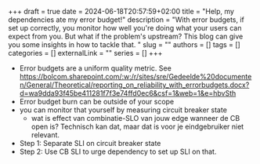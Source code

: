 +++ 
draft = true
date = 2024-06-18T20:57:59+02:00
title = "Help, my dependencies ate my error budget!"
description = "With error budgets, if set up correctly, you monitor how well you're doing what your users can expect from you. But what if the problem's upstream? This blog can give you some insights in how to tackle that. "
slug = ""
authors = []
tags = []
categories = []
externalLink = ""
series = []
+++

- Error budgets are a uniform quality metric. See https://bolcom.sharepoint.com/:w:/r/sites/sre/Gedeelde%20documenten/General/Theoretical/reporting_on_reliability_with_errorbudgets.docx?d=wa9dda93f45be411281f7f3e74ffd0ec6&csf=1&web=1&e=hbvSth
- Error budget burn can be outside of your scope
- you can monitor that yourself by measuring circuit breaker state
    - wat is effect van combinatie-SLO van jouw edge wanneer de CB open is? Technisch kan dat, maar dat is voor je eindgebruiker niet relevant.
- Step 1: Separate SLI on circuit breaker state
- Step 2: Use CB SLI to urge dependency to set up SLI on that.